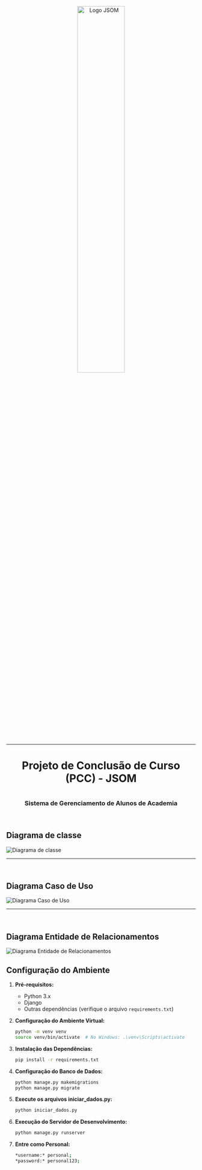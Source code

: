 <div align="center">
    <img src="https://github.com/JSOM-Grupo-PCC/PrePCC_JSOM_/assets/115905335/f215246a-a4a2-44cc-826e-ceda69ef84a5" alt="Logo JSOM" width="50%">
</div>
<hr>
<h1 align="center">Projeto de Conclusão de Curso (PCC) - JSOM<h1>
<h3 align="center">Sistema de Gerenciamento de Alunos de Academia</h3>
<br> 
  
## Diagrama de classe
![Diagrama de classe](https://github.com/user-attachments/assets/4ad2e91c-4063-4698-8061-0384af42e4b7)

<hr>
<br>

## Diagrama Caso de Uso
![Diagrama Caso de Uso](https://github.com/user-attachments/assets/d1ccb18e-6d6c-402e-9d1a-077b4f2fa3f1)

<hr>
<br>

## Diagrama Entidade de Relacionamentos
![Diagrama Entidade de Relacionamentos](https://github.com/user-attachments/assets/c0a6a001-c530-4494-b637-1b74916ab2d1)

## Configuração do Ambiente

1. **Pré-requisitos:**
   - Python 3.x
   - Django
   - Outras dependências (verifique o arquivo `requirements.txt`)

2. **Configuração do Ambiente Virtual:**
   ```bash
   python -m venv venv
   source venv/bin/activate  # No Windows: .\venv\Scripts\activate

3. **Instalação das Dependências:**
    ````bash
   pip install -r requirements.txt
   
4. **Configuração do Banco de Dados:**
    ````bash
   python manage.py makemigrations
   python manage.py migrate
    
5. **Execute os arquivos iniciar_dados.py:**
    ````bash
   python iniciar_dados.py
    
6. **Execução do Servidor de Desenvolvimento:**
    ````bash
   python manage.py runserver

7. **Entre como Personal:**
    ````bash
   *username:* personal;
   *password:* personal123;
